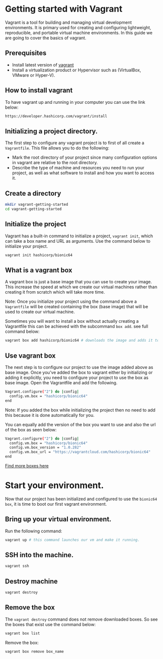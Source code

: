 # Getting started with Vagrant 
Vagrant is a tool for building and managing virtual development environments. It is primary used for creating and configuring lightweight, reproducible, and portable virtual machine environments. In this guide we are going to cover the basics of vagrant.

## Prerequisites
- Install latest version of [vagrant](https://developer.hashicorp.com/vagrant/install)
- Install a virtualization product or Hypervisor such as (VirtualBox, VMware or Hyper-V).

## How to install vagrant 
To have vagrant up and running in your computer you can use the link below:
```bash
https://developer.hashicorp.com/vagrant/install
```

## Initializing a project directory.
The first step to configure any vagrant project is to first of all create a ```Vagrantfile```. This file allows you to do the following:
- Mark the root directory of your project since many configuration options in vagrant are relative to the root directory.
- Describe the type of machine and resources you need to run your project, as well as what software to install and how you want to access it.

## Create a directory
```bash
mkdir vagrant-getting-started
cd vagrant-getting-started
```

## Initialize the project
Vagrant has a built-in command to initialize a project, ```vagrant init```, which can take a box name and URL as arguments. Use the command below to initialize your project.
```bash
vagrant init hashicorp/bionic64
```

## What is a vagrant box
A vagrant box is just a base image that you can use to create your image. This increase the speed at which we create our virtual machines rather than creating it from scratch which will take more time.

Note: Once you initialize your project using the command above a ```Vagrantfile``` will be created containing the box (base image) that will be used to create our virtual machine. 

Sometimes you will want to install a box without actually creating a Vagrantfile this can be achieved with the subcommand ```box add```. see full command below:
```bash
vagrant box add hashicorp/bionic64 # downloads the image and adds it to vagrant
```

## Use vagrant box
The next step is to configure our project to use the image added above as base image. Once you've added the box to vagrant either by initializing or adding it explicitly, you need to configure your project to use the box as base image. Open the Vagrantfile and add the following.
```bash
Vagrant.configure("2") do |config|
  config.vm.box = "hashicorp/bionic64"
end
```

Note: If you added the box while initializing the project then no need to add this because it is done automatically for you.

You can equally add the version of the box you want to use and also the url of the box as seen below:
```bash
Vagrant.configure("2") do |config|
  config.vm.box = "hashicorp/bionic64"
  config.vm.box_version = "1.0.282"
  config.vm.box_url = "https://vagrantcloud.com/hashicorp/bionic64"
end
```

[Find more boxes here](https://app.vagrantup.com/boxes/search)

# Start your environment.
Now that our project has been initialized and configured to use the ```bionic64 box```, it is time to boot our first vagrant environment.

## Bring up your virtual environment.
Run the following command:
```bash
vagrant up # this command launches our vm and make it running.
```

## SSH into the machine.
```bash
vagrant ssh
```

## Destroy machine
```bash
vagrant destroy
```

## Remove the box
The ```vagrant destroy``` command does not remove downloaded boxes. So see the boxes that exist use the command below:
```bash
vagrant box list
```

Remove the box:
```bash
vagrant box remove box_name
```
